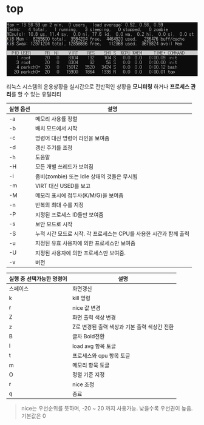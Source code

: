 # top
![image](/img/top.png)

리눅스 시스템의 운용상황을 실시간으로 전반적인 상황을 **모니터링** 하거나 **프로세스 관리**를 할 수 있는 유틸리티

|실행 옵션|설명|
|---|---|
|-a|메모리 사용률 정렬|
|-b|배치 모드에서 시작|
|-c|명령어 대신 명령어 라인을 보여줌|
|-d|갱신 주기를 조정|
|-h|도움말|
|-H|모든 개별 쓰레드가 보여짐|
|-i|좀비(zombie) 또는 Idle 상태의 것들은 무시됨|
|-m|VIRT 대신 USED를 보고|
|-M|메모리 표시에 접두사(K/M/G)을 보여줌|
|-n|반복의 최대 수를 지정|
|-P|지정된 프로세스 ID들만 보여줌|
|-s|보안 모드로 시작|
|-S|누적 시간 모드로 시작. 각 프로세스는 CPU를 사용한 시간과 함께 출력|
|-u|지정된 유효 사용자에 의한 프로세스만 보여줌|
|-U|지정된 사용자에 의한 프로세스만 보여줌.|
|-v|버전|

|실행 중 선택가능한 명령어|설명|
|---|---|
|스페이스|화면갱신|
|k|kill 명령|
|r|nice 값 변경|
|Z|화면 출력 색상 변경|
|z|Z로 변경된 출력 색상과 기본 출력 색상간 전환|
|B|글자 Bold전환|
|I|load avg 항목 토글|
|t|프로세스와 cpu 항목 토글|
|m|메모리 항묵 토글|
|O|정렬 기준 지정|
|r|nice 조정|
|q|종료|

> nice는 우선순위를 뜻하며, -20 ~ 20 까지 사용가능. 낮을수록 우선권이 높음. 기본값은 0